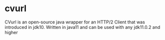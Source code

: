 # cvurl
CVurl is an open-source java wrapper for an HTTP/2 Client that was introduced in jdk10. Written in java11 and can be used with any jdk11.0.2 and higher 
